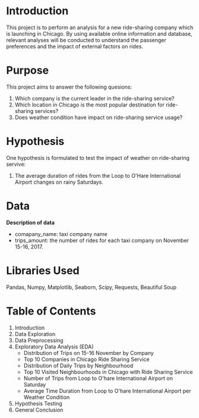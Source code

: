 # Introduction
This project is to perform an analysis for a new ride-sharing company which is launching in Chicago. By using available online information and database, relevant analyses will be conducted to understand the passenger preferences and the impact of external factors on rides.

# Purpose
This project aims to answer the following quesions:
1. Which company is the current leader in the ride-sharing service?
2. Which location in Chicago is the most popular destination for ride-sharing services?
3. Does weather condition have impact on ride-sharing service usage?

# Hypothesis
One hypothesis is formulated to test the impact of weather on ride-sharing servive:
1. The average duration of rides from the Loop to O'Hare International Airport changes on rainy Saturdays.

# Data
**Description of data**
- comapany_name: taxi company name
- trips_amount: the number of rides for each taxi company on November 15-16, 2017.

# Libraries Used
Pandas, Numpy, Matplotlib, Seaborn, Scipy, Requests, Beautiful Soup

# Table of Contents
1. Introduction
2. Data Exploration
3. Data Preprocessing
4. Exploratory Data Analysis (EDA)
   - Distribution of Trips on 15-16 November by Company
   - Top 10 Companies in Chicago Ride Sharing Service
   - Distribution of Daily Trips by Neighbourhood
   - Top 10 Visited Neighbourhoods in Chicago with Ride Sharing Service
   - Number of Trips from Loop to O'hare International Airport on Saturday
   - Average Time Duration from Loop to O'hare International Airport per Weather Condition
5. Hypothesis Testing
6. General Conclusion
